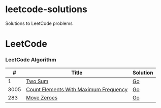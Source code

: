 # leetcode-solutions
Solutions to LeetCode problems

LeetCode
========

### LeetCode Algorithm

| # | Title | Solution | 
|---| ----- | -------- | 
|1|[Two Sum](https://leetcode.com/problems/two-sum/description/) | [Go](https://github.com/jmcconde/leetcode-solutions/blob/main/algorithms/1.%20Two%20Sum/1.go) |
|3005|[Count Elements With Maximum Frequency](https://leetcode.com/problems/count-elements-with-maximum-frequency/description/) | [Go](https://github.com/jmcconde/leetcode-solutions/blob/main/algorithms/3005.%20CountElementsWithMaximumFrequency/3005.go) |
|283|[Move Zeroes](https://leetcode.com/problems/move-zeroes/description/) | [Go](https://github.com/jmcconde/leetcode-solutions/blob/main/algorithms/3005.%20CountElementsWithMaximumFrequency/3005.go) |
